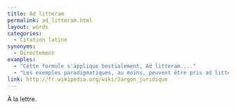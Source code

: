```yaml
---
title: Ad litteram
permalink: ad_litteram.html
layout: words
categories:
  - Citation latine
synonyms:
  - Directement
examples:
  - "Cette formule s'applique bestialement, Ad litteram...."
  - "Les exemples paradigmatiques, au moins, peuvent être pris ad litteram !"
link: http://fr.wikipedia.org/wiki/Jargon_juridique
---
```


À la lettre.

